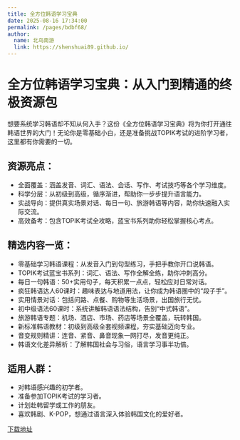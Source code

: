 ```yaml
---
title: 全方位韩语学习宝典
date: 2025-08-16 17:34:00
permalink: /pages/bdbf68/
author: 
  name: 北鸟南游
  link: https://shenshuai89.github.io/
---
```


# 全方位韩语学习宝典：从入门到精通的终极资源包
想要系统学习韩语却不知从何入手？这份《全方位韩语学习宝典》将为你打开通往韩语世界的大门！无论你是零基础小白，还是准备挑战TOPIK考试的进阶学习者，这里都有你需要的一切。

## 资源亮点：

- 全面覆盖：涵盖发音、词汇、语法、会话、写作、考试技巧等各个学习维度。
- 科学分层：从初级到高级，循序渐进，帮助你一步步提升语言能力。
- 实战导向：提供真实场景对话、每日一句、旅游韩语等内容，助你快速融入实际交流。
- 高效备考：包含TOPIK考试全攻略，蓝宝书系列助你轻松掌握核心考点。

## 精选内容一览：

- 零基础学习韩语课程：从发音入门到句型练习，手把手教你开口说韩语。
- TOPIK考试蓝宝书系列：词汇、语法、写作全解全练，助你冲刺高分。
- 每日一句韩语：50+实用句子，每天积累一点点，轻松应对日常对话。
- 疯狂韩语达人60课时：趣味表达与地道用法，让你成为韩语圈中的“段子手”。
- 实用情景对话：包括问路、点餐、购物等生活场景，出国旅行无忧。
- 初中级语法60课时：系统讲解韩语语法结构，告别“中式韩语”。
- 旅游韩语专题：机场、酒店、市场、药店等场景全覆盖，玩转韩国。
- 新标准韩语教材：初级到高级全套视频课程，夯实基础迈向专业。
- 音变规则精讲：连音、紧音、鼻音现象一网打尽，发音更纯正。
- 韩语文化差异解析：了解韩国社会与习俗，语言学习事半功倍。

## 适用人群：

- 对韩语感兴趣的初学者。
- 准备参加TOPIK考试的学习者。
- 计划赴韩留学或工作的朋友。
- 喜欢韩剧、K-POP，想通过语言深入体验韩国文化的爱好者。

[下载地址](https://pan.quark.cn/s/bddec82f9a3f#/list/share)